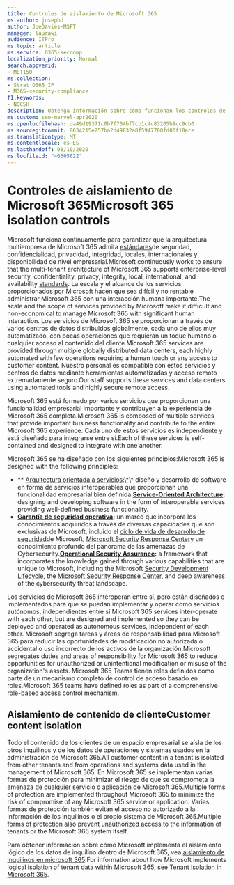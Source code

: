 ```yaml
---
title: Controles de aislamiento de Microsoft 365
ms.author: josephd
author: JoeDavies-MSFT
manager: laurawi
audience: ITPro
ms.topic: article
ms.service: O365-seccomp
localization_priority: Normal
search.appverid:
- MET150
ms.collection:
- Strat_O365_IP
- M365-security-compliance
f1.keywords:
- NOCSH
description: Obtenga información sobre cómo funcionan los controles de aislamiento en Microsoft 365, lo que permite que los servicios interoperen o sigan siendo autónomos según sea necesario.
ms.custom: seo-marvel-apr2020
ms.openlocfilehash: da49d19371c0b7f704bf7cb1c4c83205b9cc9cb0
ms.sourcegitcommit: 8634215e257ba2d49832a8f5947700fd00f18ece
ms.translationtype: MT
ms.contentlocale: es-ES
ms.lasthandoff: 08/10/2020
ms.locfileid: "46605622"
---
```

# <a name="microsoft-365-isolation-controls"></a><span data-ttu-id="e4ffb-103">Controles de aislamiento de Microsoft 365</span><span class="sxs-lookup"><span data-stu-id="e4ffb-103">Microsoft 365 isolation controls</span></span> 

<span data-ttu-id="e4ffb-104">Microsoft funciona continuamente para garantizar que la arquitectura multiempresa de Microsoft 365 admita [estándares](https://www.microsoft.com/TrustCenter/Compliance?service=Office#Icons)de seguridad, confidencialidad, privacidad, integridad, locales, internacionales y disponibilidad de nivel empresarial.</span><span class="sxs-lookup"><span data-stu-id="e4ffb-104">Microsoft continuously works to ensure that the multi-tenant architecture of Microsoft 365 supports enterprise-level security, confidentiality, privacy, integrity, local, international, and availability [standards](https://www.microsoft.com/TrustCenter/Compliance?service=Office#Icons).</span></span> <span data-ttu-id="e4ffb-105">La escala y el alcance de los servicios proporcionados por Microsoft hacen que sea difícil y no rentable administrar Microsoft 365 con una interacción humana importante.</span><span class="sxs-lookup"><span data-stu-id="e4ffb-105">The scale and the scope of services provided by Microsoft make it difficult and non-economical to manage Microsoft 365 with significant human interaction.</span></span> <span data-ttu-id="e4ffb-106">Los servicios de Microsoft 365 se proporcionan a través de varios centros de datos distribuidos globalmente, cada uno de ellos muy automatizado, con pocas operaciones que requieran un toque humano o cualquier acceso al contenido del cliente.</span><span class="sxs-lookup"><span data-stu-id="e4ffb-106">Microsoft 365 services are provided through multiple globally distributed data centers, each highly automated with few operations requiring a human touch or any access to customer content.</span></span> <span data-ttu-id="e4ffb-107">Nuestro personal es compatible con estos servicios y centros de datos mediante herramientas automatizadas y acceso remoto extremadamente seguro.</span><span class="sxs-lookup"><span data-stu-id="e4ffb-107">Our staff supports these services and data centers using automated tools and highly secure remote access.</span></span> 

<span data-ttu-id="e4ffb-108">Microsoft 365 está formado por varios servicios que proporcionan una funcionalidad empresarial importante y contribuyen a la experiencia de Microsoft 365 completa.</span><span class="sxs-lookup"><span data-stu-id="e4ffb-108">Microsoft 365 is composed of multiple services that provide important business functionality and contribute to the entire Microsoft 365 experience.</span></span> <span data-ttu-id="e4ffb-109">Cada uno de estos servicios es independiente y está diseñado para integrarse entre sí.</span><span class="sxs-lookup"><span data-stu-id="e4ffb-109">Each of these services is self-contained and designed to integrate with one another.</span></span>

<span data-ttu-id="e4ffb-110">Microsoft 365 se ha diseñado con los siguientes principios:</span><span class="sxs-lookup"><span data-stu-id="e4ffb-110">Microsoft 365 is designed with the following principles:</span></span>

 - <span data-ttu-id="e4ffb-111">\*\* [Arquitectura orientada a servicios](https://docs.microsoft.com/previous-versions/aa480021(v=msdn.10)):\*\* diseño y desarrollo de software en forma de servicios interoperables que proporcionan una funcionalidad empresarial bien definida.</span><span class="sxs-lookup"><span data-stu-id="e4ffb-111">**[Service-Oriented Architecture](https://docs.microsoft.com/previous-versions/aa480021(v=msdn.10)):** designing and developing software in the form of interoperable services providing well-defined business functionality.</span></span>
 - <span data-ttu-id="e4ffb-112">**[Garantía de seguridad operativa](https://www.microsoft.com/download/details.aspx?id=40872):** un marco que incorpora los conocimientos adquiridos a través de diversas capacidades que son exclusivas de Microsoft, incluido el [ciclo de vida de desarrollo de seguridad](https://www.microsoft.com/sdl/default.aspx)de Microsoft, [Microsoft Security Response Center](https://technet.microsoft.com/library/dn440717.aspx)y un conocimiento profundo del panorama de las amenazas de Cybersecurity.</span><span class="sxs-lookup"><span data-stu-id="e4ffb-112">**[Operational Security Assurance](https://www.microsoft.com/download/details.aspx?id=40872):** a framework that incorporates the knowledge gained through various capabilities that are unique to Microsoft, including the Microsoft [Security Development Lifecycle](https://www.microsoft.com/sdl/default.aspx), the [Microsoft Security Response Center](https://technet.microsoft.com/library/dn440717.aspx), and deep awareness of the cybersecurity threat landscape.</span></span>

<span data-ttu-id="e4ffb-113">Los servicios de Microsoft 365 interoperan entre sí, pero están diseñados e implementados para que se puedan implementar y operar como servicios autónomos, independientes entre sí.</span><span class="sxs-lookup"><span data-stu-id="e4ffb-113">Microsoft 365 services inter-operate with each other, but are designed and implemented so they can be deployed and operated as autonomous services, independent of each other.</span></span> <span data-ttu-id="e4ffb-114">Microsoft segrega tareas y áreas de responsabilidad para Microsoft 365 para reducir las oportunidades de modificación no autorizada o accidental o uso incorrecto de los activos de la organización.</span><span class="sxs-lookup"><span data-stu-id="e4ffb-114">Microsoft segregates duties and areas of responsibility for Microsoft 365 to reduce opportunities for unauthorized or unintentional modification or misuse of the organization's assets.</span></span> <span data-ttu-id="e4ffb-115">Microsoft 365 Teams tienen roles definidos como parte de un mecanismo completo de control de acceso basado en roles.</span><span class="sxs-lookup"><span data-stu-id="e4ffb-115">Microsoft 365 teams have defined roles as part of a comprehensive role-based access control mechanism.</span></span>

## <a name="customer-content-isolation"></a><span data-ttu-id="e4ffb-116">Aislamiento de contenido de cliente</span><span class="sxs-lookup"><span data-stu-id="e4ffb-116">Customer content isolation</span></span>

<span data-ttu-id="e4ffb-117">Todo el contenido de los clientes de un espacio empresarial se aísla de los otros inquilinos y de los datos de operaciones y sistemas usados en la administración de Microsoft 365.</span><span class="sxs-lookup"><span data-stu-id="e4ffb-117">All customer content in a tenant is isolated from other tenants and from operations and systems data used in the management of Microsoft 365.</span></span> <span data-ttu-id="e4ffb-118">En Microsoft 365 se implementan varias formas de protección para minimizar el riesgo de que se comprometa la amenaza de cualquier servicio o aplicación de Microsoft 365.</span><span class="sxs-lookup"><span data-stu-id="e4ffb-118">Multiple forms of protection are implemented throughout Microsoft 365 to minimize the risk of compromise of any Microsoft 365 service or application.</span></span> <span data-ttu-id="e4ffb-119">Varias formas de protección también evitan el acceso no autorizado a la información de los inquilinos o el propio sistema de Microsoft 365.</span><span class="sxs-lookup"><span data-stu-id="e4ffb-119">Multiple forms of protection also prevent unauthorized access to the information of tenants or the Microsoft 365 system itself.</span></span>

<span data-ttu-id="e4ffb-120">Para obtener información sobre cómo Microsoft implementa el aislamiento lógico de los datos de inquilino dentro de Microsoft 365, vea [aislamiento de inquilinos en microsoft 365](office-365-tenant-isolation-overview.md).</span><span class="sxs-lookup"><span data-stu-id="e4ffb-120">For information about how Microsoft implements logical isolation of tenant data within Microsoft 365, see [Tenant Isolation in Microsoft 365](office-365-tenant-isolation-overview.md).</span></span>
